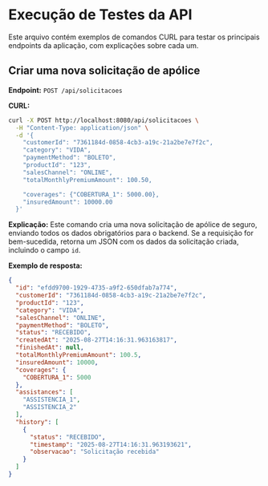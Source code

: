 # Execução de Testes da API

Este arquivo contém exemplos de comandos CURL para testar os principais endpoints da aplicação, com explicações sobre cada um.



## Criar uma nova solicitação de apólice

**Endpoint:** `POST /api/solicitacoes`

**CURL:**
```bash
curl -X POST http://localhost:8080/api/solicitacoes \
  -H "Content-Type: application/json" \
  -d '{
    "customerId": "7361184d-0858-4cb3-a19c-21a2be7e7f2c",
    "category": "VIDA",
    "paymentMethod": "BOLETO",
    "productId": "123",
    "salesChannel": "ONLINE",
    "totalMonthlyPremiumAmount": 100.50,

    "coverages": {"COBERTURA_1": 5000.00},
    "insuredAmount": 10000.00
  }'
```

**Explicação:**
Este comando cria uma nova solicitação de apólice de seguro, enviando todos os dados obrigatórios para o backend. Se a requisição for bem-sucedida, retorna um JSON com os dados da solicitação criada, incluindo o campo `id`.

**Exemplo de resposta:**
```json
{
  "id": "efdd9700-1929-4735-a9f2-650dfab7a774",
  "customerId": "7361184d-0858-4cb3-a19c-21a2be7e7f2c",
  "productId": "123",
  "category": "VIDA",
  "salesChannel": "ONLINE",
  "paymentMethod": "BOLETO",
  "status": "RECEBIDO",
  "createdAt": "2025-08-27T14:16:31.963163817",
  "finishedAt": null,
  "totalMonthlyPremiumAmount": 100.5,
  "insuredAmount": 10000,
  "coverages": {
    "COBERTURA_1": 5000
  },
  "assistances": [
    "ASSISTENCIA_1",
    "ASSISTENCIA_2"
  ],
  "history": [
    {
      "status": "RECEBIDO",
      "timestamp": "2025-08-27T14:16:31.963193621",
      "observacao": "Solicitação recebida"
    }
  ]
}
```
